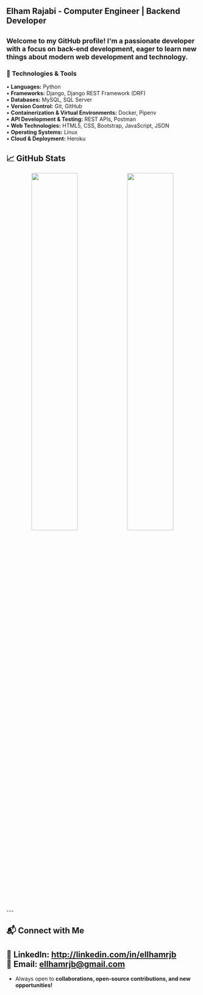 ## Elham Rajabi - Computer Engineer | Backend Developer

<sub>Welcome to my GitHub profile! I'm a passionate developer with a focus on back-end development, eager to learn new things about modern web development and technology.</sub>
---
### **🔧 Technologies & Tools**  
• **Languages:** Python  
• **Frameworks:** Django, Django REST Framework (DRF)  
• **Databases:** MySQL, SQL Server  
• **Version Control:** Git, GitHub  
• **Containerization & Virtual Environments:** Docker, Pipenv  
• **API Development & Testing:** REST APIs, Postman  
• **Web Technologies:** HTML5, CSS, Bootstrap, JavaScript, JSON  
• **Operating Systems:** Linux  
• **Cloud & Deployment:** Heroku  

## 📈 GitHub Stats  

<p align="center">
  <img src="https://github-readme-stats.vercel.app/api?username=ellhamrjb&show_icons=true&theme=radical" width="49%">
  <img src="https://github-readme-streak-stats.herokuapp.com/?user=ellhamrjb&theme=radical" width="49%">
</p>
---

## 📬 Connect with Me  

💼 **LinkedIn:** http://linkedin.com/in/ellhamrjb  
📧 **Email:** ellhamrjb@gmail.com
---
* Always open to **collaborations, open-source contributions, and new opportunities!**
